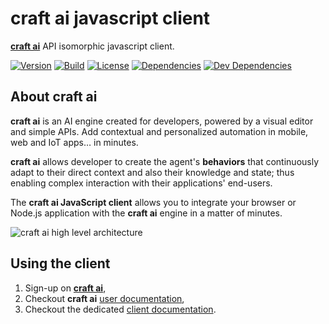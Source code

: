 # **craft ai** javascript client #

[**craft ai**](http://craft.ai) API isomorphic javascript client.

[![Version](https://img.shields.io/npm/v/craft-ai.svg?style=flat-square)](https://npmjs.org/package/craft-ai) [![Build](https://img.shields.io/travis/craft-ai/craft-ai-client-js/master.svg?style=flat-square)](https://travis-ci.org/craft-ai/craft-ai-client-js) [![License](https://img.shields.io/badge/license-BSD--3--Clause-42358A.svg?style=flat-square)](LICENSE) [![Dependencies](https://img.shields.io/david/craft-ai/craft-ai-client-js.svg?style=flat-square)](https://david-dm.org/craft-ai/craft-ai-client-js) [![Dev Dependencies](https://img.shields.io/david/dev/craft-ai/craft-ai-client-js.svg?style=flat-square)](https://david-dm.org/craft-ai/craft-ai-client-js#info=devDependencies) 

## About **craft ai** ##

**craft ai** is an AI engine created for developers, powered by a visual
editor and simple APIs. Add contextual and personalized automation in mobile,
web and IoT apps… in minutes.

**craft ai** allows developer to create the agent's **behaviors** that
continuously adapt to their direct context and also their knowledge and state;
thus enabling complex interaction with their applications' end-users.

The **craft ai JavaScript client** allows you to integrate your browser or
Node.js application with the **craft ai** engine in a matter of minutes.

![craft ai high level architecture](http://doc.craft.ai/high_level_workflow.png)

## Using the client ##

1. Sign-up on [**craft ai**](https://workbench.craft.ai),
1. Checkout **craft ai** [user documentation](http://doc.craft.ai),
2. Checkout the dedicated [client documentation](API.md).
